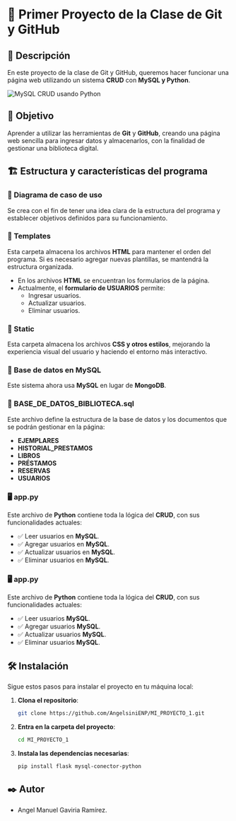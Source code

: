 # 📌 Primer Proyecto de la Clase de Git y GitHub

## 📖 Descripción

En este proyecto de la clase de Git y GitHub, queremos hacer funcionar una página web utilizando un sistema **CRUD** con **MySQL y Python**.

![MySQL CRUD usando Python](https://cdn.hashnode.com/res/hashnode/image/upload/v1670187083067/yb0KwknQD.png)

## 🎯 Objetivo

Aprender a utilizar las herramientas de **Git** y **GitHub**, creando una página web sencilla para ingresar datos y almacenarlos, con la finalidad de gestionar una biblioteca digital.

## 🏗️ Estructura y características del programa

### 📌 Diagrama de caso de uso
Se crea con el fin de tener una idea clara de la estructura del programa y establecer objetivos definidos para su funcionamiento.

### 📂 Templates
Esta carpeta almacena los archivos **HTML** para mantener el orden del programa. Si es necesario agregar nuevas plantillas, se mantendrá la estructura organizada.

- En los archivos **HTML** se encuentran los formularios de la página.
- Actualmente, el **formulario de USUARIOS** permite:
  - Ingresar usuarios.
  - Actualizar usuarios.
  - Eliminar usuarios.

### 🎨 Static
Esta carpeta almacena los archivos **CSS y otros estilos**, mejorando la experiencia visual del usuario y haciendo el entorno más interactivo.

### 📜 Base de datos en MySQL
Este sistema ahora usa **MySQL** en lugar de **MongoDB**.

### 📂 BASE_DE_DATOS_BIBLIOTECA.sql
Este archivo define la estructura de la base de datos y los documentos que se podrán gestionar en la página:

- **EJEMPLARES**
- **HISTORIAL_PRESTAMOS**
- **LIBROS**
- **PRÉSTAMOS**
- **RESERVAS**
- **USUARIOS**

### 🖥️ app.py
Este archivo de **Python** contiene toda la lógica del **CRUD**, con sus funcionalidades actuales:

- ✅ Leer usuarios en **MySQL**.
- ✅ Agregar usuarios en **MySQL**.
- ✅ Actualizar usuarios en **MySQL**.
- ✅ Eliminar usuarios en **MySQL**.
### 🖥️ app.py  
Este archivo de **Python** contiene toda la lógica del **CRUD**, con sus funcionalidades actuales:  

- ✅ Leer usuarios **MySQL**.  
- ✅ Agregar usuarios  **MySQL**.  
- ✅ Actualizar usuarios **MySQL**.  
- ✅ Eliminar usuarios **MySQL**.  

## 🛠️ Instalación  

Sigue estos pasos para instalar el proyecto en tu máquina local:  

1. **Clona el repositorio**:  
   ```sh
   git clone https://github.com/AngelsiniENP/MI_PROYECTO_1.git
   ```

2. **Entra en la carpeta del proyecto**:
   ```sh
   cd MI_PROYECTO_1
   ```

3. **Instala las dependencias necesarias**:
   ```sh
   pip install flask mysql-conector-python 
   ```

## ✒️ Autor

 - Angel Manuel Gaviria Ramírez.  
